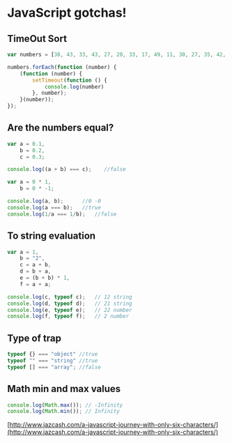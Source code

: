 # JavaScript gotchas!

## TimeOut Sort

```js
var numbers = [38, 43, 33, 43, 27, 20, 33, 17, 49, 11, 30, 27, 35, 42, 14, 32, 44, 44, 16, 44];

numbers.forEach(function (number) {
    (function (number) {
        setTimeout(function () {
            console.log(number)
        }, number);
    }(number));
});
```

## Are the numbers equal?

```js
var a = 0.1,
    b = 0.2,
    c = 0.3;

console.log((a + b) === c);    //false
```

```js
var a = 0 * 1,
    b = 0 * -1;

console.log(a, b);      //0 -0
console.log(a === b);   //true
console.log(1/a === 1/b);   //false

```

## To string evaluation

```js
var a = 1,
    b = "2",
    c = a + b,
    d = b + a,
    e = (b + b) * 1,
    f = a + a;

console.log(c, typeof c);   // 12 string
console.log(d, typeof d);   // 21 string
console.log(e, typeof e);   // 22 number
console.log(f, typeof f);   // 2 number
```

## Type of  trap

```js
typeof {} === "object" //true
typeof "" === "string" //true
typeof [] === "array"; //false
```

## Math min and max values

```js
console.log(Math.max()); // -Infinity
console.log(Math.min()); // Infinity
```





[http://www.jazcash.com/a-javascript-journey-with-only-six-characters/](http://www.jazcash.com/a-javascript-journey-with-only-six-characters/)

